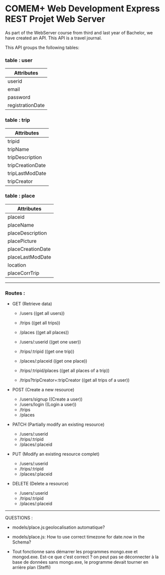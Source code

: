 # COMEM+ Web Development Express REST Projet Web Server

As part of the WebServer course from third and last year of Bachelor, we have created an API. This API is a travel journal.

This API groups the following tables:

### table : user

| Attributes            |
| -----------           |
| userid                |
| email                 |
| password              |
| registrationDate      |


### table : trip

| Attributes            |
| -----------           |
| tripid                |
| tripName              |
| tripDescription       |
| tripCreationDate      |
| tripLastModDate       |
| tripCreator           |


### table : place

| Attributes            |
| -----------           |
| placeid               |
| placeName             |
| placeDescription      |
| placePicture          |
| placeCreationDate     |
| placeLastModDate      |
| location              |
| placeCorrTrip         |

    
    
-----------------------------------------------------------------

### Routes :

- GET (Retrieve data)
    - /users ((get all users))
    - /trips ((get all trips))
    - /places ((get all places))
    
    - /users/:userid ((get one user))
    - /trips/:tripid ((get one trip))
    - /places/:placeid ((get one place))
    
    - /trips/:tripid/places ((get all places of a trip))
    - /trips?tripCreator=:tripCreator ((get all trips of a user))


- POST (Create a new resource)
    - /users/signup ((Create a user))
    - /users/login ((Login a user))
    - /trips
    - /places
    

- PATCH (Partially modify an existing resource)
    - /users/:userid
    - /trips/:tripid
    - /places/:placeid

    
- PUT (Modify an existing resource complet)
    - /users/:userid
    - /trips/:tripid
    - /places/:placeid


- DELETE (Delete a resource)
    - /users/:userid
    - /trips/:tripid
    - /places/:placeid


-----------------------------------------------------------------

QUESTIONS :

- models/place.js:geolocalisation automatique?

- models/place.js: How to use correct timezone for date.now in the Schema?

- Tout fonctionne sans démarrer les programmes mongo.exe et mongod.exe. Est-ce que c'est correct ? on peut pas se déconnecter à la base de données sans mongo.exe, le programme devait tourner en arrière plan (Steffi)
